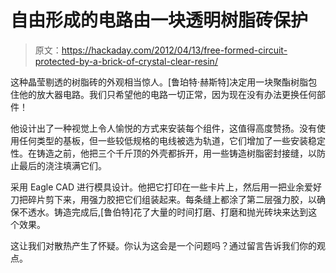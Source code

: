 # 自由形成的电路由一块透明树脂砖保护

> 原文：<https://hackaday.com/2012/04/13/free-formed-circuit-protected-by-a-brick-of-crystal-clear-resin/>

这种晶莹剔透的树脂砖的外观相当惊人。[鲁珀特·赫斯特]决定用一块聚酯树脂包住他的放大器电路。我们只希望他的电路一切正常，因为现在没有办法更换任何部件！

他设计出了一种视觉上令人愉悦的方式来安装每个组件，这值得高度赞扬。没有使用任何类型的基板，但一些较低规格的电线被选为轨道，它们增加了一些安装稳定性。在铸造之前，他把三个千斤顶的外壳都拆开，用一些铸造树脂密封接缝，以防止最后的浇注填满它们。

采用 Eagle CAD 进行模具设计。他把它打印在一些卡片上，然后用一把业余爱好刀把碎片剪下来，用强力胶把它们组装起来。每条缝上都涂了第二层强力胶，以确保不透水。铸造完成后,[鲁伯特]花了大量的时间打磨、打磨和抛光砖块来达到这个效果。

这让我们对散热产生了怀疑。你认为这会是一个问题吗？通过留言告诉我们你的观点。